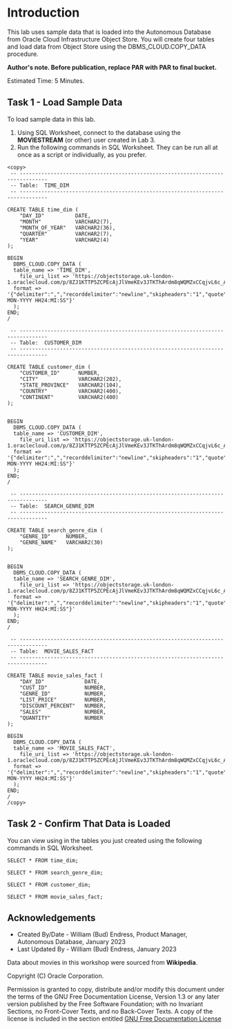 # Introduction

This lab uses sample data that is loaded into the Autonomous Database from Oracle Cloud Infrastructure Object Store.  You will create four tables and load data from Object Store using the DBMS\_CLOUD.COPY\_DATA procedure.  

**Author's note.  Before publication, replace PAR with PAR to final bucket.**

Estimated Time:  5 Minutes.

## Task 1 - Load Sample Data

To load sample data in this lab.

1. Using SQL Worksheet, connect to the database using the  **MOVIESTREAM** (or other) user created in Lab 3.
2. Run the following commands in SQL Worksheet.  They can be run all at once as a script or individually, as you prefer.


~~~
<copy>
 -- -------------------------------------------------------------------------------
 -- Table:  TIME_DIM
 -- -------------------------------------------------------------------------------

CREATE TABLE time_dim (
    "DAY_ID"          DATE,
    "MONTH"           VARCHAR2(7),
    "MONTH_OF_YEAR"   VARCHAR2(36),
    "QUARTER"         VARCHAR2(7),
    "YEAR"            VARCHAR2(4)
);

BEGIN
  DBMS_CLOUD.COPY_DATA (
  table_name => 'TIME_DIM',
    file_uri_list => 'https://objectstorage.uk-london-1.oraclecloud.com/p/8ZJ1KTTP5ZCPEcAjJlVmeKEv3JTKThArdm8qWQMZxCCqjvL6c_AI4g3GKVYu8rDk/n/adwc4pm/b/data_library/o/d1845/table=TIME_DIM/*.csv',
  format => '{"delimiter":",","recorddelimiter":"newline","skipheaders":"1","quote":"\\\"","rejectlimit":"1000","trimspaces":"rtrim","ignoreblanklines":"false","ignoremissingcolumns":"true","dateformat":"DD-MON-YYYY HH24:MI:SS"}'
  );
END;
/

 -- -------------------------------------------------------------------------------
 -- Table:  CUSTOMER_DIM
 -- -------------------------------------------------------------------------------

CREATE TABLE customer_dim (
    "CUSTOMER_ID"      NUMBER,
    "CITY"             VARCHAR2(202),
    "STATE_PROVINCE"   VARCHAR2(104),
    "COUNTRY"          VARCHAR2(400),
    "CONTINENT"        VARCHAR2(400)
);


BEGIN
  DBMS_CLOUD.COPY_DATA (
  table_name => 'CUSTOMER_DIM',
    file_uri_list => 'https://objectstorage.uk-london-1.oraclecloud.com/p/8ZJ1KTTP5ZCPEcAjJlVmeKEv3JTKThArdm8qWQMZxCCqjvL6c_AI4g3GKVYu8rDk/n/adwc4pm/b/data_library/o/d1845/table=CUSTOMER_DIM/*.csv',
  format => '{"delimiter":",","recorddelimiter":"newline","skipheaders":"1","quote":"\\\"","rejectlimit":"1000","trimspaces":"rtrim","ignoreblanklines":"false","ignoremissingcolumns":"true","dateformat":"DD-MON-YYYY HH24:MI:SS"}'
  );
END;
/

 -- -------------------------------------------------------------------------------
 -- Table:  SEARCH_GENRE_DIM
 -- -------------------------------------------------------------------------------

CREATE TABLE search_genre_dim (
    "GENRE_ID"     NUMBER,
    "GENRE_NAME"   VARCHAR2(30)
);


BEGIN
  DBMS_CLOUD.COPY_DATA (
  table_name => 'SEARCH_GENRE_DIM',
    file_uri_list => 'https://objectstorage.uk-london-1.oraclecloud.com/p/8ZJ1KTTP5ZCPEcAjJlVmeKEv3JTKThArdm8qWQMZxCCqjvL6c_AI4g3GKVYu8rDk/n/adwc4pm/b/data_library/o/d1845/table=SEARCH_GENRE_DIM/*.csv',
  format => '{"delimiter":",","recorddelimiter":"newline","skipheaders":"1","quote":"\\\"","rejectlimit":"1000","trimspaces":"rtrim","ignoreblanklines":"false","ignoremissingcolumns":"true","dateformat":"DD-MON-YYYY HH24:MI:SS"}'
  );
END;
/

 -- -------------------------------------------------------------------------------
 -- Table:  MOVIE_SALES_FACT
 -- -------------------------------------------------------------------------------

CREATE TABLE movie_sales_fact (
    "DAY_ID"             DATE,
    "CUST_ID"            NUMBER,
    "GENRE_ID"           NUMBER,
    "LIST_PRICE"         NUMBER,
    "DISCOUNT_PERCENT"   NUMBER,
    "SALES"              NUMBER,
    "QUANTITY"           NUMBER
);

BEGIN
  DBMS_CLOUD.COPY_DATA (
  table_name => 'MOVIE_SALES_FACT',
    file_uri_list => 'https://objectstorage.uk-london-1.oraclecloud.com/p/8ZJ1KTTP5ZCPEcAjJlVmeKEv3JTKThArdm8qWQMZxCCqjvL6c_AI4g3GKVYu8rDk/n/adwc4pm/b/data_library/o/d1845/table=CUSTOMER_SALES_FACT/*.csv',
  format => '{"delimiter":",","recorddelimiter":"newline","skipheaders":"1","quote":"\\\"","rejectlimit":"1000","trimspaces":"rtrim","ignoreblanklines":"false","ignoremissingcolumns":"true","dateformat":"DD-MON-YYYY HH24:MI:SS"}'
  );
END;
/
/copy>
~~~


## Task 2 - Confirm That Data is Loaded

You can view using in the tables you just created using the following commands in SQL Worksheet.

~~~
SELECT * FROM time_dim;

SELECT * FROM search_genre_dim;

SELECT * FROM customer_dim;

SELECT * FROM movie_sales_fact;
~~~


## Acknowledgements

- Created By/Date - William (Bud) Endress, Product Manager, Autonomous Database, January 2023
- Last Updated By - William (Bud) Endress, January 2023

Data about movies in this workshop were sourced from **Wikipedia**.

Copyright (C)  Oracle Corporation.

Permission is granted to copy, distribute and/or modify this document
under the terms of the GNU Free Documentation License, Version 1.3
or any later version published by the Free Software Foundation;
with no Invariant Sections, no Front-Cover Texts, and no Back-Cover Texts.
A copy of the license is included in the section entitled [GNU Free Documentation License](files/gnu-free-documentation-license.txt)